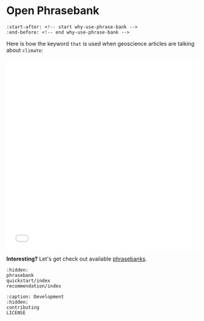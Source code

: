 # Open Phrasebank

```{include} ../README.md
:start-after: <!-- start why-use-phrase-bank -->
:end-before: <!-- end why-use-phrase-bank -->
```


Here is how the keyword `that` is used when geoscience articles are talking about `climate`:

<iframe src="wordtree_that_geo.html" frameborder="0" style="border:none; overflow:hidden; width:100%; height:501px;" allowTransparency="true"></iframe>
</iframe>

**Interesting?** Let's get check out available [phrasebanks](https://open-phrasebank.readthedocs.io/en/latest/phrasebank.html).

```{toctree}
:hidden:
phrasebank
quickstart/index
recommendation/index
```

```{toctree}
:caption: Development
:hidden:
contributing
LICENSE
```
